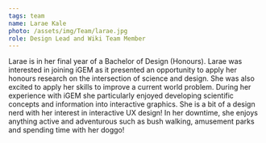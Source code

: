 ```yaml
---
tags: team
name: Larae Kale
photo: /assets/img/Team/larae.jpg
role: Design Lead and Wiki Team Member
---
```

Larae is in her final year of a Bachelor of Design (Honours). Larae was interested in joining iGEM as it presented an opportunity to apply her honours research on the intersection of science and design. She was also excited to apply her skills to improve a current world problem. During her experience with iGEM she particularly enjoyed developing scientific concepts and information into interactive graphics. She is a bit of a design nerd with her interest in interactive UX design! In her downtime, she enjoys anything active and adventurous such as bush walking, amusement parks and spending time with her doggo!